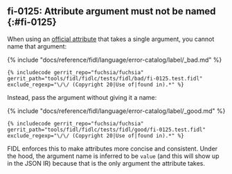 ## fi-0125: Attribute argument must not be named {:#fi-0125}

When using an [official attribute](/docs/reference/fidl/language/attributes.md)
that takes a single argument, you cannot name that argument:

{% include "docs/reference/fidl/language/error-catalog/label/_bad.md" %}

```fidl
{% includecode gerrit_repo="fuchsia/fuchsia" gerrit_path="tools/fidl/fidlc/tests/fidl/bad/fi-0125.test.fidl" exclude_regexp="\/\/ (Copyright 20|Use of|found in).*" %}
```

Instead, pass the argument without giving it a name:

{% include "docs/reference/fidl/language/error-catalog/label/_good.md" %}

```fidl
{% includecode gerrit_repo="fuchsia/fuchsia" gerrit_path="tools/fidl/fidlc/tests/fidl/good/fi-0125.test.fidl" exclude_regexp="\/\/ (Copyright 20|Use of|found in).*" %}
```

FIDL enforces this to make attributes more concise and consistent. Under the
hood, the argument name is inferred to be `value` (and this will show up in the
JSON IR) because that is the only argument the attribute takes.
